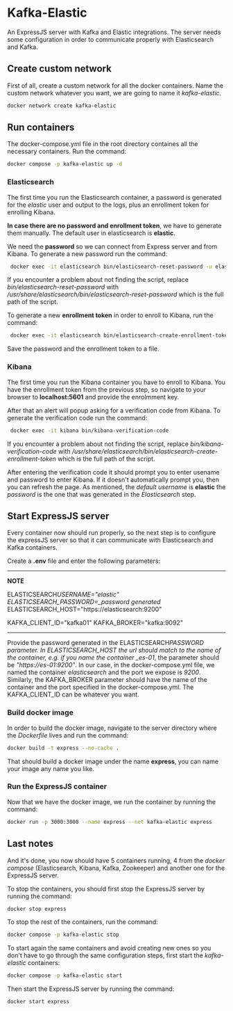 # Kafka-Elastic

An ExpressJS server with Kafka and Elastic integrations. The server needs some configuration in order to communicate properly with Elasticsearch and Kafka.

## Create custom network

First of all, create a custom network for all the docker containers. Name the custom network whatever you want, we are going to name it _kafka-elastic_.

```bash
docker network create kafka-elastic
```

## Run containers

The docker-compose.yml file in the root directory containes all the necessary containers. Run the command:

```bash
docker compose -p kafka-elastic up -d
```

### Elasticsearch

The first time you run the Elasticsearch container, a password is generated for the _elastic_ user and output to the logs, plus an enrollment token for enrolling Kibana.

**In case there are no password and enrollment token**, we have to generate them manually. The default user in elasticsearch is **elastic**.

We need the **password** so we can connect from Express server and from Kibana. To generate a new password run the command:

```bash
 docker exec -it elasticsearch bin/elasticsearch-reset-password -u elastic
```

If you encounter a problem about not finding the script, replace _bin/elasticsearch-reset-password_ with _/usr/share/elasticsearch/bin/elasticsearch-reset-password_ which is the full path of the script.

To generate a new **enrollment token** in order to enroll to Kibana, run the command:

```bash
 docker exec -it elasticsearch bin/elasticsearch-create-enrollment-token -s kibana
```

Save the password and the enrollment token to a file.

### Kibana

The first time you run the Kibana container you have to enroll to Kibana. You have the enrollment token from the previous step, so navigate to your browser to **localhost:5601** and provide the enrolmment key.

After that an alert will popup asking for a verification code from Kibana. To generate the verification code run the command:

```bash
 docker exec -it kibana bin/kibana-verification-code
```

If you encounter a problem about not finding the script, replace _bin/kibana-verification-code_ with _/usr/share/elasticsearch/bin/elasticsearch-create-enrollment-token_ which is the full path of the script.

After entering the verification code it should prompt you to enter usename and password to enter Kibana. If it doesn't automatically prompt you, then you can refresh the page. As mentioned, the _default username_ is **elastic** the _password_ is the one that was generated in the _Elasticsearch_ step.

## Start ExpressJS server

Every container now should run properly, so the next step is to configure the expressJS server so that it can communicate with Elasticsearch and Kafka containers.

Create a **.env** file and enter the following parameters:

---

**NOTE**

ELASTICSEARCH*USERNAME="elastic"
ELASTICSEARCH_PASSWORD=\_password generated*
ELASTICSEARCH_HOST="https://elasticsearch:9200"

KAFKA_CLIENT_ID="kafka01"
KAFKA_BROKER="kafka:9092"

---

Provide the password generated in the ELASTICSEARCH*PASSWORD parameter. In ELASTICSEARCH_HOST the url should match to the name of the container, e.g. if you name the container \_es-01*, the parameter should be _"https://es-01:9200"_. In our case, in the docker-compose.yml file, we named the container _elasticsearch_ and the port we expose is _9200_. Similarly, the KAFKA_BROKER parameter should have the name of the container and the port specified in the docker-compose.yml. The KAFKA_CLIENT_ID can be whatever you want.

### Build docker image

In order to build the docker image, navigate to the server directory where the _Dockerfile_ lives and run the command:

```bash
docker build -t express --no-cache .
```

That should build a docker image under the name **express**, you can name your image any name you like.

### Run the ExpressJS container

Now that we have the docker image, we run the container by running the command:

```bash
docker run -p 3000:3000 --name express --net kafka-elastic express
```

## Last notes

And it's done, you now should have 5 containers running, 4 from the _docker compose_ (Elasticsearch, Kibana, Kafka, Zookeeper) and another one for the ExpressJS server.

To stop the containers, you should first stop the ExpressJS server by running the command:

```bash
docker stop express
```

To stop the rest of the containers, run the command:

```bash
docker compose -p kafka-elastic stop
```

To start again the same containers and avoid creating new ones so you don't have to go through the same configuration steps, first start the _kafka-elastic_ containers:

```bash
docker compose -p kafka-elastic start
```

Then start the ExpressJS server by running the command:

```bash
docker start express
```
